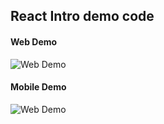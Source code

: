 ## React Intro demo code

#### Web Demo
<img src="https://rawgit.com/gorangajic/react-introduction-demo/master/web/react-demo.gif" alt="Web Demo" />

#### Mobile Demo
<img src="https://rawgit.com/gorangajic/react-introduction-demo/master/mobile/react-native-demo.gif" alt="Web Demo" />


